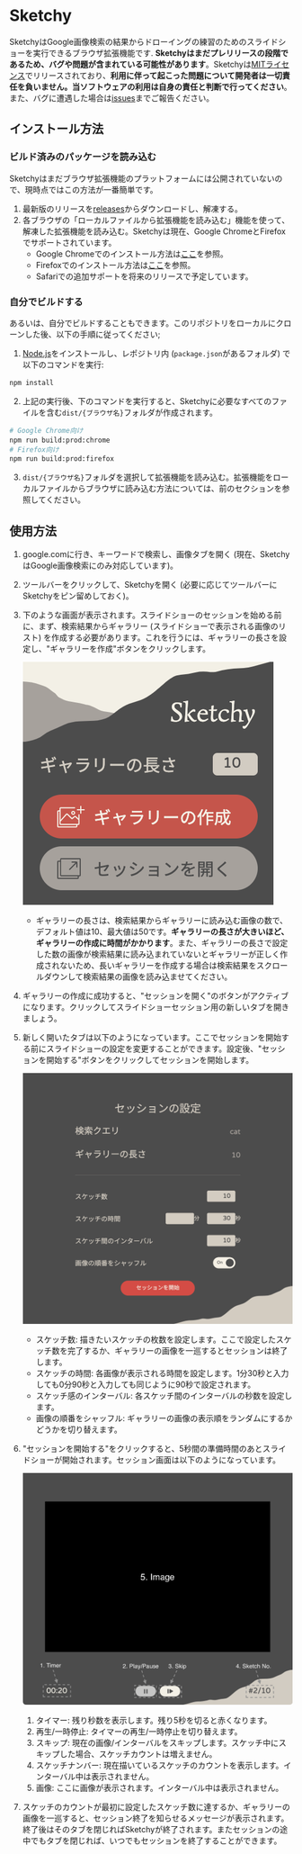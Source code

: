 # Sketchy
SketchyはGoogle画像検索の結果からドローイングの練習のためのスライドショーを実行できるブラウザ拡張機能です.
**Sketchyはまだプレリリースの段階であるため、バグや問題が含まれている可能性があります**。Sketchyは[MITライセンス](https://mit-license.org/)でリリースされており、**利用に伴って起こった問題について開発者は一切責任を負いません。当ソフトウェアの利用は自身の責任と判断で行ってください**。また、バグに遭遇した場合は[issues](https://github.com/ktoshima/sketchy/issues)までご報告ください。

## インストール方法
### ビルド済みのパッケージを読み込む
Sketchyはまだブラウザ拡張機能のプラットフォームには公開されていないので、現時点ではこの方法が一番簡単です。
1. 最新版のリリースを[releases](https://github.com/ktoshima/sketchy/releases)からダウンロードし、解凍する。
2. 各ブラウザの「ローカルファイルから拡張機能を読み込む」機能を使って、解凍した拡張機能を読み込む。Sketchyは現在、Google ChromeとFirefoxでサポートされています。
	- Google Chromeでのインストール方法は[ここ](https://developer.chrome.com/docs/extensions/get-started/tutorial/hello-world#load-unpacked)を参照。
	- Firefoxでのインストール方法は[ここ](https://developer.mozilla.org/en-US/docs/Mozilla/Add-ons/WebExtensions/Your_first_WebExtension#installing)を参照。
	- Safariでの追加サポートを将来のリリースで予定しています。
### 自分でビルドする
あるいは、自分でビルドすることもできます。このリポジトリをローカルにクローンした後、以下の手順に従ってください;
1. [Node.js](https://nodejs.org/ "nodejs.org")をインストールし、レポジトリ内 (`package.json`があるフォルダ) で以下のコマンドを実行:
```bash
npm install
```
2. 上記の実行後、下のコマンドを実行すると、Sketchyに必要なすべてのファイルを含む`dist/{ブラウザ名}`フォルダが作成されます。
```bash
# Google Chrome向け
npm run build:prod:chrome
# Firefox向け
npm run build:prod:firefox
```

3. `dist/{ブラウザ名}`フォルダを選択して拡張機能を読み込む。拡張機能をローカルファイルからブラウザに読み込む方法については、前のセクションを参照してください。

## 使用方法
1. google.comに行き、キーワードで検索し、画像タブを開く (現在、SketchyはGoogle画像検索にのみ対応しています)。
2. ツールバーをクリックして、Sketchyを開く (必要に応じてツールバーにSketchyをピン留めしておく)。
3. 下のような画面が表示されます。スライドショーのセッションを始める前に、まず、検索結果からギャラリー (スライドショーで表示される画像のリスト) を作成する必要があります。これを行うには、ギャラリーの長さを設定し、"ギャラリーを作成"ボタンをクリックします。

	![popup](popup-jp.png "popup screen")

	- ギャラリーの長さは、検索結果からギャラリーに読み込む画像の数で、デフォルト値は10、最大値は50です。**ギャラリーの長さが大きいほど、ギャラリーの作成に時間がかかります**。また、ギャラリーの長さで設定した数の画像が検索結果に読み込まれていないとギャラリーが正しく作成されないため、長いギャラリーを作成する場合は検索結果をスクロールダウンして検索結果の画像を読み込ませてください。
4. ギャラリーの作成に成功すると、"セッションを開く"のボタンがアクティブになります。クリックしてスライドショーセッション用の新しいタブを開きましょう。
5. 新しく開いたタブは以下のようになっています。ここでセッションを開始する前にスライドショーの設定を変更することができます。設定後、"セッションを開始する"ボタンをクリックしてセッションを開始します。

	![session-settings](session-settings-jp.png "Session settings")

	- スケッチ数: 描きたいスケッチの枚数を設定します。ここで設定したスケッチ数を完了するか、ギャラリーの画像を一巡するとセッションは終了します。
	- スケッチの時間: 各画像が表示される時間を設定します。1分30秒と入力しても0分90秒と入力しても同じように90秒で設定されます。
	- スケッチ感のインターバル: 各スケッチ間のインターバルの秒数を設定します。
	- 画像の順番をシャッフル: ギャラリーの画像の表示順をランダムにするかどうかを切り替えます。

6. "セッションを開始する"をクリックすると、5秒間の準備時間のあとスライドショーが開始されます。セッション画面は以下のようになっています。

	![session](session.png "Session")

	1. タイマー: 残り秒数を表示します。残り5秒を切ると赤くなります。
	2. 再生/一時停止: タイマーの再生/一時停止を切り替えます。
	3. スキップ: 現在の画像/インターバルをスキップします。スケッチ中にスキップした場合、スケッチカウントは増えません。
	4. スケッチナンバー: 現在描いているスケッチのカウントを表示します。インターバル中は表示されません。
	5. 画像: ここに画像が表示されます。インターバル中は表示されません。

7. スケッチのカウントが最初に設定したスケッチ数に達するか、ギャラリーの画像を一巡すると、セッション終了を知らせるメッセージが表示されます。終了後はそのタブを閉じればSketchyが終了されます。またセッションの途中でもタブを閉じれば、いつでもセッションを終了することができます。
